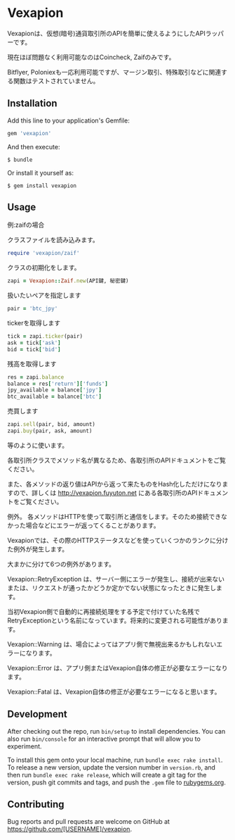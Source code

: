# Vexapion

Vexapionは、仮想(暗号)通貨取引所のAPIを簡単に使えるようにしたAPIラッパーです。

現在ほぼ問題なく利用可能なのはCoincheck, Zaifのみです。

Bitflyer, Poloniexも一応利用可能ですが、マージン取引、特殊取引などに関連する関数はテストされていません。


## Installation

Add this line to your application's Gemfile:

```ruby
gem 'vexapion'
```

And then execute:

    $ bundle

Or install it yourself as:

    $ gem install vexapion

## Usage

例:zaifの場合

クラスファイルを読み込みます。

```ruby
require 'vexapion/zaif'
```

クラスの初期化をします。

```ruby
zapi = Vexapion::Zaif.new(API鍵, 秘密鍵)
```

扱いたいペアを指定します

```ruby
pair = 'btc_jpy'
```

tickerを取得します

```ruby
tick = zapi.ticker(pair)
ask = tick['ask']
bid = tick['bid']
```


残高を取得します

```ruby
res = zapi.balance
balance = res['return']['funds']
jpy_available = balance['jpy']
btc_available = balance['btc']
```

 

売買します

```ruby
zapi.sell(pair, bid, amount)
zapi.buy(pair, ask, amount)
```

等のように使います。

各取引所クラスでメソッド名が異なるため、各取引所のAPIドキュメントをご覧ください。

また、各メソッドの返り値はAPIから返って来たものをHash化しただけになりますので、詳しくは http://vexapion.fuyuton.net にある各取引所のAPIドキュメントをご覧ください。


例外。
各メソッドはHTTPを使って取引所と通信をします。そのため接続できなかった場合などにエラーが返ってくることがあります。

Vexapionでは、その際のHTTPステータスなどを使っていくつかのランクに分けた例外が発生します。


大まかに分けて6つの例外があります。

Vexapion::RetryException は、サーバー側にエラーが発生し、接続が出来ないまたは、リクエストが通ったかどうか定かでない状態になったときに発生します。

当初Vexapion側で自動的に再接続処理をする予定で付けていた名残でRetryExceptionという名前になっています。将来的に変更される可能性があります。

Vexapion::Warning は、場合によってはアプリ側で無視出来るかもしれないエラーになります。

Vexapion::Error は、アプリ側またはVexapion自体の修正が必要なエラーになります。

Vexapion::Fatal は、Vexapion自体の修正が必要なエラーになると思います。

## Development

After checking out the repo, run `bin/setup` to install dependencies. You can also run `bin/console` for an interactive prompt that will allow you to experiment.

To install this gem onto your local machine, run `bundle exec rake install`. To release a new version, update the version number in `version.rb`, and then run `bundle exec rake release`, which will create a git tag for the version, push git commits and tags, and push the `.gem` file to [rubygems.org](https://rubygems.org).

## Contributing

Bug reports and pull requests are welcome on GitHub at https://github.com/[USERNAME]/vexapion.

